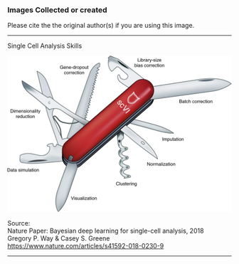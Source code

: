 
### Images Collected or created

Please cite the the original author(s) if you are using this image.

---
Single Cell Analysis Skills

![alt text](images/swiss_knife_singlecell.png)

Source:</br>
Nature Paper: Bayesian deep learning for single-cell analysis, 2018</br>
Gregory P. Way & Casey S. Greene</br>
https://www.nature.com/articles/s41592-018-0230-9</br>

---

